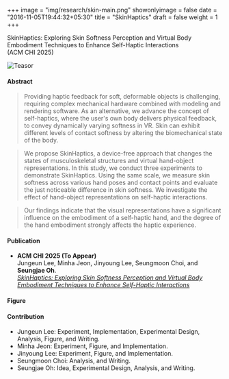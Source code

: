 +++
image = "img/research/skin-main.png"
showonlyimage = false
date = "2016-11-05T19:44:32+05:30"
title = "SkinHaptics"
draft = false
weight = 1
+++

SkinHaptics: Exploring Skin Softness Perception and Virtual Body Embodiment Techniques to Enhance Self-Haptic Interactions<br>(ACM CHI 2025)
<!--more-->

![Teasor][1]

#### Abstract
> Providing haptic feedback for soft, deformable objects is challenging, requiring complex mechanical hardware combined with modeling and rendering software.
As an alternative, we advance the concept of self-haptics, where the user's own body delivers physical feedback, to convey dynamically varying softness in VR.
Skin can exhibit different levels of contact softness by altering the biomechanical state of the body.

> We propose SkinHaptics, a device-free approach that changes the states of musculoskeletal structures and virtual hand-object representations.
In this study, we conduct three experiments to demonstrate SkinHaptics.
Using the same scale, we measure skin softness across various hand poses and contact points and evaluate the just noticeable difference in skin softness.
We investigate the effect of hand-object representations on self-haptic interactions.

> Our findings indicate that the visual representations have a significant influence on the embodiment of a self-haptic hand, and the degree of the hand embodiment strongly affects the haptic experience.

<!-- {{< youtube id="" autoplay="true">}} -->

#### Publication
* **ACM CHI 2025 (To Appear)** <br> Jungeun Lee, Minha Jeon, Jinyoung Lee, Seungmoon Choi, and **Seungjae Oh**.<br> *[SkinHaptics: Exploring Skin Softness Perception and Virtual Body Embodiment Techniques to Enhance Self-Haptic Interactions](https://dl.acm.org/doi/abs/10.1145/3491102.3501849)*
<!-- * Link: [Full Paper](https://doi.org/10.1145/3290605.3300906) -->
<!-- * Video: []() -->

#### Figure

<!-- ![Contact Area][3]

![Gestures][4]

![Visual Representations][5]

![Scenario][2] -->

#### Contribution
* Jungeun Lee: Experiment, Implementation, Experimental Design, Analysis, Figure, and Writing.
* Minha Jeon: Experiment, Figure, and Implementation.
* Jinyoung Lee: Experiment, Figure, and Implementation.
* Seungmoon Choi: Analysis, and Writing.
* Seungjae Oh: Idea, Experimental Design, Analysis, and Writing.

[1]: /img/research/skin-teaser.png
[2]: /img/research/skin-scenario.png
[3]: /img/research/skin-gesture.png
[4]: /img/research/skin-contact.png
[5]: /img/research/skin-vis.png

